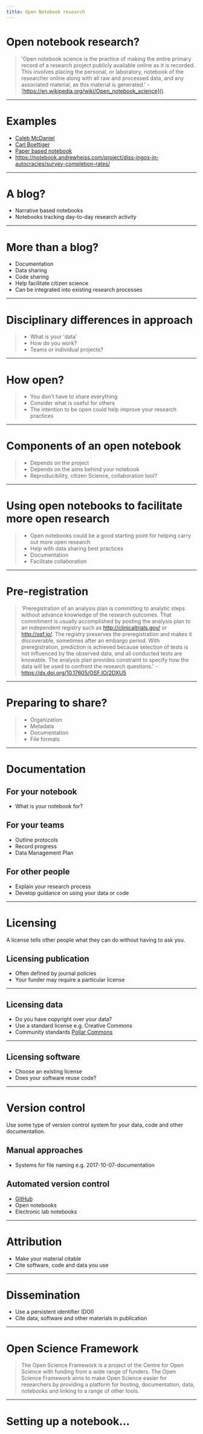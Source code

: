 ```yaml
---
title: Open Notebook research
---
```



# Open notebook research?

> 'Open notebook science is the practice of making the entire primary record of a research project publicly available online as it is recorded. This involves placing the personal, or laboratory, notebook of the researcher online along with all raw and processed data, and any associated material, as this material is generated.' - [https://en.wikipedia.org/wiki/Open_notebook_science]().

---

# Examples

* [Caleb McDaniel](http://wiki.wcaleb.rice.edu/_activity)
* [Carl Boettiger](http://www.carlboettiger.info/2010/11/08/welcome-to-my-lab-notebook.html)
* [Paper based notebook](https://github.com/cboettig/noise-phenomena)
* https://notebook.andrewheiss.com/project/diss-ingos-in-autocracies/survey-completion-rates/

---
# A blog?

- Narrative based notebooks
- Notebooks tracking day-to-day research activity

---

# More than a blog?

- Documentation
- Data sharing
- Code sharing
- Help facilitate citizen science
- Can be integrated into existing research processes

---

# Disciplinary differences in approach

> - What is your 'data'
> - How do you work?
> - Teams or individual projects?

---

# How open?

> - You don't have to share everything
> - Consider what is useful for others
> - The intention to be open could help improve your research practices

---

# Components of an open notebook

> - Depends on the project
> - Depends on the aims behind your notebook
> - Reproducibility, citizen Science, collaboration tool?

---

# Using open notebooks to facilitate more open research

> - Open notebooks could be a good starting point for helping carry out more open research
> - Help with data sharing best practices
> - Documentation
> - Facilitate collaboration

---

# Pre-registration

> 'Preregistration of an analysis plan is committing to analytic steps without advance knowledge of the research outcomes. That commitment is usually accomplished by posting the analysis plan to an independent registry such as http://clinicaltrials.gov/ or http://osf.io/. The registry preserves the preregistration and makes it discoverable, sometimes after an embargo period. With preregistration, prediction is achieved because selection of tests is not influenced by the observed data, and all conducted tests are knowable. The analysis plan provides constraint to specify how the data will be used to confront the research questions.' - https://dx.doi.org/10.17605/OSF.IO/2DXU5

---

# Preparing to share?

> - Organization
> - Metadata
> - Documentation
> - File formats

---

# Documentation

## For your notebook
- What is your notebook for?

## For your teams
- Outline protocols
- Record progress
- Data Management Plan

## For other people  
- Explain your research process
- Develop guidance on using your data or code

---

# Licensing

A license tells other people what they can do without having to ask you.

## Licensing publication
- Often defined by journal policies
- Your funder may require a particular license

---


## Licensing data
- Do you have copyright over your data?
- Use a standard license e.g. Creative Commons
- Community standards [Pollar Commons](http://www.polarcommons.org/ethics-and-norms-of-data-sharing.html)

---

## Licensing software
- Choose an existing license
- Does your software reuse code?

---

# Version control

Use some type of version control system for your data, code and other documentation.

## Manual approaches
- Systems for file naming e.g. 2017-10-07-documentation

## Automated version control
- [GitHub](https://github.com)
- Open notebooks
- Electronic lab notebooks

---

# Attribution
- Make your material citable
- Cite software, code and data you use

---

# Dissemination

- Use a persistent identifier (DOI)
- Cite data, software and other materials in publication

---

# Open Science Framework

> The Open Science Framework is a project of the Centre for Open Science with funding from a wide range of funders. The Open Science Framework aims to make Open Science easier for researchers by providing a platform for hosting, documentation, data, notebooks and linking to a range of other tools.

---

# Setting up a notebook...
